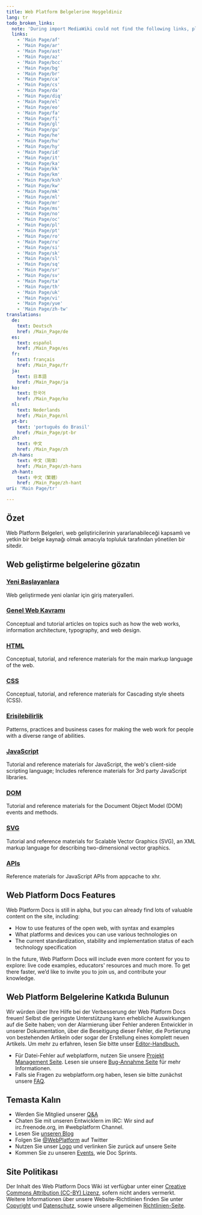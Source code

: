 ```yaml
---
title: Web Platform Belgelerine Hoşgeldiniz
lang: tr
todo_broken_links:
  note: 'During import MediaWiki could not find the following links, please fix and adjust this list.'
  links:
    - 'Main Page/af'
    - 'Main Page/ar'
    - 'Main Page/ast'
    - 'Main Page/az'
    - 'Main Page/bcc'
    - 'Main Page/bg'
    - 'Main Page/br'
    - 'Main Page/ca'
    - 'Main Page/cs'
    - 'Main Page/da'
    - 'Main Page/diq'
    - 'Main Page/el'
    - 'Main Page/eo'
    - 'Main Page/fa'
    - 'Main Page/fi'
    - 'Main Page/gl'
    - 'Main Page/gu'
    - 'Main Page/he'
    - 'Main Page/hu'
    - 'Main Page/hy'
    - 'Main Page/id'
    - 'Main Page/it'
    - 'Main Page/ka'
    - 'Main Page/kk'
    - 'Main Page/km'
    - 'Main Page/ksh'
    - 'Main Page/kw'
    - 'Main Page/mk'
    - 'Main Page/ml'
    - 'Main Page/mr'
    - 'Main Page/ms'
    - 'Main Page/no'
    - 'Main Page/oc'
    - 'Main Page/pl'
    - 'Main Page/pt'
    - 'Main Page/ro'
    - 'Main Page/ru'
    - 'Main Page/si'
    - 'Main Page/sk'
    - 'Main Page/sl'
    - 'Main Page/sq'
    - 'Main Page/sr'
    - 'Main Page/sv'
    - 'Main Page/ta'
    - 'Main Page/th'
    - 'Main Page/uk'
    - 'Main Page/vi'
    - 'Main Page/yue'
    - 'Main Page/zh-tw'
translations:
  de:
    text: Deutsch
    href: /Main_Page/de
  es:
    text: español
    href: /Main_Page/es
  fr:
    text: français
    href: /Main_Page/fr
  ja:
    text: 日本語
    href: /Main_Page/ja
  ko:
    text: 한국어
    href: /Main_Page/ko
  nl:
    text: Nederlands
    href: /Main_Page/nl
  pt-br:
    text: 'português do Brasil'
    href: /Main_Page/pt-br
  zh:
    text: 中文
    href: /Main_Page/zh
  zh-hans:
    text: 中文（简体）‎
    href: /Main_Page/zh-hans
  zh-hant:
    text: 中文（繁體）‎
    href: /Main_Page/zh-hant
uri: 'Main Page/tr'

---
```

## <span>Özet</span>

Web Platform Belgeleri, web geliştiricilerinin yararlanabileceği kapsamlı ve yetkin bir belge kaynağı olmak amacıyla topluluk tarafından yönetilen bir sitedir.

## <span>Web geliştirme belgelerine gözatın</span>

### <span>[Yeni Başlayanlara](/beginners)</span>

Web geliştirmede yeni olanlar için giriş materyalleri.

### <span>[Genel Web Kavramı](/concepts)</span>

Conceptual and tutorial articles on topics such as how the web works, information architecture, typography, and web design.

### <span>[HTML](/html)</span>

Conceptual, tutorial, and reference materials for the main markup language of the web.

### <span>[CSS](/css)</span>

Conceptual, tutorial, and reference materials for Cascading style sheets (CSS).

### <span>[Erişilebilirlik](/concepts/accessibility)</span>

Patterns, practices and business cases for making the web work for people with a diverse range of abilities.

### <span>[JavaScript](/javascript)</span>

Tutorial and reference materials for JavaScript, the web's client-side scripting language; Includes reference materials for 3rd party JavaScript libraries.

### <span>[DOM](/dom)</span>

Tutorial and reference materials for the Document Object Model (DOM) events and methods.

### <span>[SVG](/svg)</span>

Tutorial and reference materials for Scalable Vector Graphics (SVG), an XML markup language for describing two-dimensional vector graphics.

### <span>[APIs](/apis)</span>

Reference materials for JavaScript APIs from appcache to xhr.

## <span>Web Platform Docs Features</span>

Web Platform Docs is still in alpha, but you can already find lots of valuable content on the site, including:

-   How to use features of the open web, with syntax and examples
-   What platforms and devices you can use various technologies on
-   The current standardization, stability and implementation status of each technology specification

In the future, Web Platform Docs will include even more content for you to explore: live code examples, educators' resources and much more. To get there faster, we’d like to invite you to join us, and contribute your knowledge.

## <span>Web Platform Belgelerine Katkıda Bulunun</span>

Wir würden über Ihre Hilfe bei der Verbesserung der Web Platform Docs freuen! Selbst die geringste Unterstützung kann erhebliche Auswirkungen auf die Seite haben; von der Alarmierung über Fehler anderen Entwickler in unserer Dokumentation, über die Beseitigung dieser Fehler, die Portierung von bestehenden Artikeln oder sogar der Erstellung eines komplett neuen Artikels. Um mehr zu erfahren, lesen Sie bitte unser [Editor-Handbuch.](/WPD:Editors_Guide)

-   Für Datei-Fehler auf webplatform, nutzen Sie unsere [Projekt Management Seite](http://project.webplatform.org). Lesen sie unsere [Bug-Annahme Seite](http://docs.webplatform.org/wiki/WPD:Filing_Bugs) für mehr Informationen.
-   Falls sie Fragen zu webplatform.org haben, lesen sie bitte zunächst unsere [FAQ](/WPD:FAQ).

## <span>Temasta Kalın</span>

-   Werden Sie Mitglied unserer [Q&A](http://talk.webplatform.org/forums/)
-   Chaten Sie mit unseren Entwicklern im IRC: Wir sind auf irc.freenode.org, im \#webplatform Channel.
-   Lesen Sie [unseren Blog](http://blog.webplatform.org/)
-   Folgen Sie [@WebPlatform](https://twitter.com/webplatform) auf Twitter
-   Nutzen Sie unser [Logo](http://webplatform.org/logo) und verlinken Sie zurück auf unsere Seite
-   Kommen Sie zu unseren [Events](/WPD:Community/Community_Events), wie Doc Sprints.

## <span>Site Politikası</span>

Der Inhalt des Web Platform Docs Wiki ist verfügbar unter einer [Creative Commons Attribution (CC-BY) Lizenz](/Template:CC-by-3.0), sofern nicht anders vermerkt. Weitere Informationen über unsere Website-Richtlinien finden Sie unter [Copyright](/WPD:Copyright) und [Datenschutz](/WPD:Privacy), sowie unsere allgemeinen [Richtlinien-Seite](/WPD:Policy).